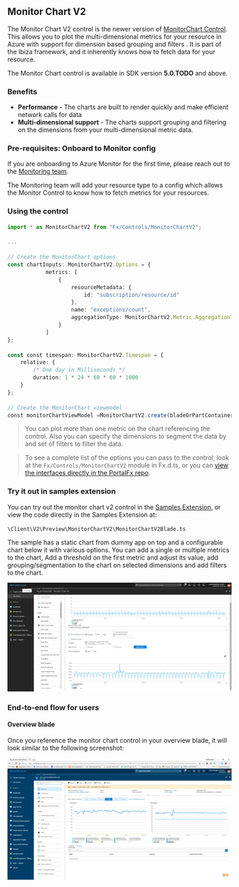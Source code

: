 <a name="monitor-chart-v2"></a>
## Monitor Chart V2
The Monitor Chart V2 control is the newer version of [MonitorChart Control](portalfx-controls-monitor-chart.md). This allows you to plot the multi-dimensional metrics for your resource in Azure with support for dimension based grouping and filters . It is part of the Ibiza framework, and it inherently knows how to fetch data for your resource.

The Monitor Chart control is available in SDK version **5.0.TODO** and above.

<a name="monitor-chart-v2-benefits"></a>
### Benefits
- **Performance** - The charts are built to render quickly and make efficient network calls for data
- **Multi-dimensional support** - The charts support grouping and filtering on the dimensions from your multi-dimensional metric data.

<a name="monitor-chart-pre-requisites-onboard-to-monitor-config"></a>
### Pre-requisites: Onboard to Monitor config
If you are onboarding to Azure Monitor for the first time, please reach out to the [Monitoring team](mailto:monitoringcontrib@microsoft.com).

The Monitoring team will add your resource type to a config which allows the Monitor Control to know how to fetch metrics for your resources.


<a name="controlUsage"></a>

<a name="monitor-chart-using-the-control"></a>
### Using the control
```typescript
import * as MonitorChartV2 from "Fx/Controls/MonitorChartV2";

...

// Create the MonitorChart options
const chartInputs: MonitorChartV2.Options = {
            metrics: [
                {
                    resourceMetadata: {
                        id: "subscription/resource/id"
                    },
                    name: "exceptions/count",
                    aggregationType: MonitorChartV2.Metric.AggregationType.Sum
                }
            ]
};

const const timespan: MonitorChartV2.Timespan = {
    relative: {
        /* One day in Milliseconds */
        duration: 1 * 24 * 60 * 60 * 1000
    }
};

// Create the MonitorChart viewmodel
const monitorChartViewModel =MonitorChartV2.create(bladeOrPartContainer, monitorChartOptions);
```

> You can plot more than one metric on the chart referencing the control. Also you can specify the dimensions to segment the data by and set of filters to filter the data.

> To see a complete list of the options you can pass to the control, look at the `Fx/Controls/MonitorChartV2` module in Fx.d.ts, or you can [view the interfaces directly in the PortalFx repo][4].

<a name="monitor-chart-try-it-out-in-samples-extension"></a>
### Try it out in samples extension
You can try out the monitor chart v2 control in the [Samples Extension][1], or view the code directly in the Samples Extension at:

`\Client\V2\Preview\MonitorChartV2\MonitorChartV2Blade.ts`

The sample has a static chart from dummy app on top and a configurable chart below it with various options. You can add a single or multiple metrics to the chart, Add a threshold on the first metric and adjust its value, add grouping/segmentation to the chart on selected dimensions and add filters to the chart.

![Metrics chart control single input][2]

<a name="monitor-chart-end-to-end-flow-for-users"></a>
### End-to-end flow for users

<a name="monitor-chart-end-to-end-flow-for-users-overview-blade"></a>
#### Overview blade
Once you reference the monitor chart control in your overview blade, it will look similar to the following screenshot:

![Monitor chart control overview blade][3]

<!-- References -->
[1]: https://df.onecloud.azure-test.net/#blade/SamplesExtension/SDKMenuBlade/monitorchartv2
[2]: ../media/portalfx-controls-monitor-chart-v2/monitor-chart-v2-control-sample.png
[3]: ../media/portalfx-controls-monitor-chart-v2/monitor-chart-v2-control-overview-blade.png
[4]: https://msazure.visualstudio.com/DefaultCollection/One/_git/AzureUX-PortalFX?path=%2Fsrc%2FSDK%2FFramework.Client%2FTypeScript%2FFx%2FControls%2FMonitorChartV2.ts&version=GBproduction&_a=contents
